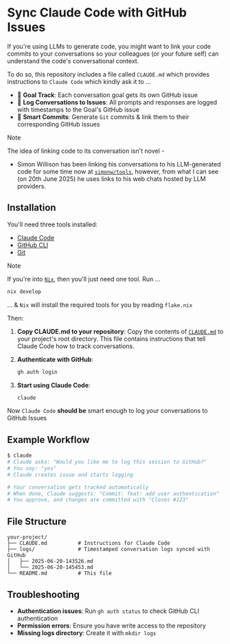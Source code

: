 # Sync Claude Code with GitHub Issues

If you're using LLMs to generate code, you might want to link your code commits to your conversations so your colleagues (or your future self) can understand the code's conversational context.

To do so, this repository includes a file called `CLAUDE.md` which provides instructions to `Claude Code` which kindly ask it to ...

- 🎯 **Goal Track**: Each conversation goal gets its own GitHub issue
- 📝 **Log Conversations to Issues**: All prompts and responses are logged with timestamps to the Goal's GitHub issue
- 🚀 **Smart Commits**: Generate `Git` commits & link them to their corresponding GitHub issues

>[!NOTE]
> The idea of linking code to its conversation isn't novel -
> - Simon Willison has been linking his conversations to his LLM-generated code for some time now at [`simonw/tools`](https://github.com/simonw/tools), however, from what I can see (on 20th June 2025) he uses links to his web chats hosted by LLM providers.

## Installation

You'll need three tools installed:

- [Claude Code](https://github.com/anthropics/claude-code)
- [GitHub CLI](https://github.com/cli/cli)
- [Git](https://git-scm.com/downloads)

>[!NOTE]
> If you're into [`Nix`](https://github.com/NixOS/nix), then you'll just need one tool.
> Run ...
> ```sh
> nix develop
> ```
> ... & `Nix` will install the required tools for you by reading `flake.nix`

Then:

1. **Copy CLAUDE.md to your repository**:
   Copy the contents of [`CLAUDE.md`](CLAUDE.md) to your project's root directory. This file contains instructions that tell Claude Code how to track conversations.

2. **Authenticate with GitHub**:
   ```bash
   gh auth login
   ```

3. **Start using Claude Code**:
   ```bash
   claude
   ```

Now `Claude Code` **should be** smart enough to log your conversations to GitHub Issues

## Example Workflow

```bash
$ claude
# Claude asks: "Would you like me to log this session to GitHub?"
# You say: "yes"
# Claude creates issue and starts logging

# Your conversation gets tracked automatically
# When done, Claude suggests: "Commit: feat: add user authentication"
# You approve, and changes are committed with "Closes #123"
```

## File Structure

```
your-project/
├── CLAUDE.md          # Instructions for Claude Code
├── logs/              # Timestamped conversation logs synced with GitHub
│   ├── 2025-06-20-143526.md
│   └── 2025-06-20-145453.md
└── README.md          # This file
```

## Troubleshooting

- **Authentication issues**: Run `gh auth status` to check GitHub CLI authentication
- **Permission errors**: Ensure you have write access to the repository
- **Missing logs directory**: Create it with `mkdir logs`
